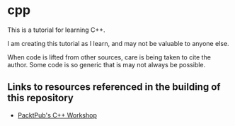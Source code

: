 # cpp

This is a tutorial for learning C++.

I am creating this tutorial as I learn, and may not be valuable to anyone else. 

When code is lifted from other sources, care is being taken to cite the author. Some code is so generic that is may not always be possible.

## Links to resources referenced in the building of this repository

- [PacktPub's C++ Workshop](https://courses.packtpub.com/courses/take/c-plus-plus/texts/9598566-preprocessor-directives)
